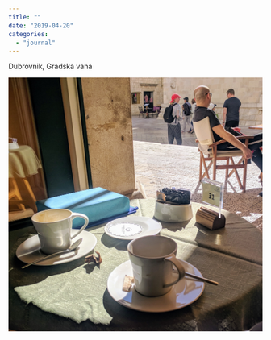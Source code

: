```yaml
---
title: ""
date: "2019-04-20"
categories: 
  - "journal"
---
```


Dubrovnik, Gradska vana

![](images/192895d6b6.jpg)
